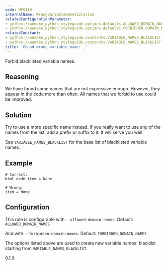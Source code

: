 ```yaml
---
code: WPS110
internalName: WrongVariableNameViolation
relatedConfigurationParameter:
- python://wemake_python_styleguide.options.defaults.ALLOWED_DOMAIN_NAMES
- python://wemake_python_styleguide.options.defaults.FORBIDDEN_DOMAIN_NAMES
relatedConstant:
- python://wemake_python_styleguide.constants.VARIABLE_NAMES_BLACKLIST
- python://wemake_python_styleguide.constants.VARIABLE_NAMES_BLACKLIST
title: 'Found wrong variable name: _'
---
```


Forbid blacklisted variable names.

## Reasoning
We have found some names that are not expressive enough. However,
they appear in the code more than often. All names that we forbid to
use could be improved.

## Solution
Try to use a more specific name instead. If you really want to use
any of the names from the list, add a prefix or suffix to it. It
will serve you well.

See `VARIABLE_NAMES_BLACKLIST`
for the base list of blacklisted variable names.

## Example

    # Correct:
    html_node_item = None
    
    # Wrong:
    item = None

## Configuration
This rule is configurable with `--allowed-domain-names`. Default:
`ALLOWED_DOMAIN_NAMES`

And with `--forbidden-domain-names`. Default:
`FORBIDDEN_DOMAIN_NAMES`

The options listed above are used to create new variable names'
blacklist starting from
`VARIABLE_NAMES_BLACKLIST`.

<div class="versionadded">

0.1.0

</div>